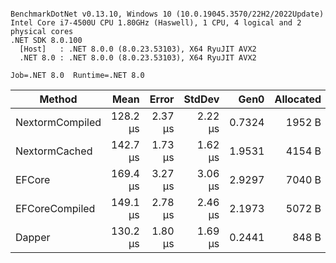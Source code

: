 ```

BenchmarkDotNet v0.13.10, Windows 10 (10.0.19045.3570/22H2/2022Update)
Intel Core i7-4500U CPU 1.80GHz (Haswell), 1 CPU, 4 logical and 2 physical cores
.NET SDK 8.0.100
  [Host]   : .NET 8.0.0 (8.0.23.53103), X64 RyuJIT AVX2
  .NET 8.0 : .NET 8.0.0 (8.0.23.53103), X64 RyuJIT AVX2

Job=.NET 8.0  Runtime=.NET 8.0  

```
| Method          | Mean     | Error   | StdDev  | Gen0   | Allocated |
|---------------- |---------:|--------:|--------:|-------:|----------:|
| NextormCompiled | 128.2 μs | 2.37 μs | 2.22 μs | 0.7324 |    1952 B |
| NextormCached   | 142.7 μs | 1.73 μs | 1.62 μs | 1.9531 |    4154 B |
| EFCore          | 169.4 μs | 3.27 μs | 3.06 μs | 2.9297 |    7040 B |
| EFCoreCompiled  | 149.1 μs | 2.78 μs | 2.46 μs | 2.1973 |    5072 B |
| Dapper          | 130.2 μs | 1.80 μs | 1.69 μs | 0.2441 |     848 B |

